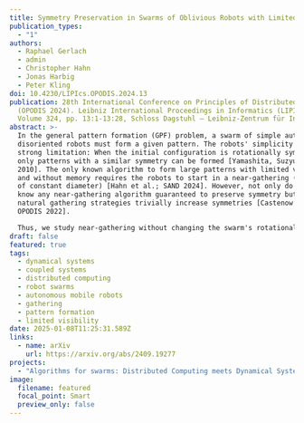 ```yaml
---
title: Symmetry Preservation in Swarms of Oblivious Robots with Limited Visibility
publication_types:
  - "1"
authors:
  - Raphael Gerlach
  - admin
  - Christopher Hahn
  - Jonas Harbig
  - Peter Kling
doi: 10.4230/LIPIcs.OPODIS.2024.13
publication: 28th International Conference on Principles of Distributed Systems
  (OPODIS 2024). Leibniz International Proceedings in Informatics (LIPIcs),
  Volume 324, pp. 13:1-13:28, Schloss Dagstuhl – Leibniz-Zentrum für Informatik.
abstract: >-
  In the general pattern formation (GPF) problem, a swarm of simple autonomous,
  disoriented robots must form a given pattern. The robots' simplicity imply a
  strong limitation: When the initial configuration is rotationally symmetric,
  only patterns with a similar symmetry can be formed [Yamashita, Suzyuki; TCS
  2010]. The only known algorithm to form large patterns with limited visibility
  and without memory requires the robots to start in a near-gathering (a swarm
  of constant diameter) [Hahn et al.; SAND 2024]. However, not only do we not
  know any near-gathering algorithm guaranteed to preserve symmetry but most
  natural gathering strategies trivially increase symmetries [Castenow et al.;
  OPODIS 2022].

  Thus, we study near-gathering without changing the swarm's rotational symmetry for disoriented, oblivious robots with limited visibility (the OBLOT-model, see [Flocchini et al.; 2019]). We introduce a technique based on the theory of dynamical systems to analyze how a given algorithm affects symmetry and provide sufficient conditions for symmetry preservation. Until now, it was unknown whether the considered OBLOT-model allows for any non-trivial algorithm that always preserves symmetry. Our first result shows that a variant of Go-to-the-Average always preserves symmetry but may sometimes lead to multiple, unconnected near-gathering clusters. Our second result is a symmetry-preserving near-gathering algorithm that works on swarms with a convex boundary (the outer boundary of the unit disc graph) and without holes (circles of diameter 1 inside the boundary without any robots). 
draft: false
featured: true
tags:
  - dynamical systems
  - coupled systems
  - distributed computing
  - robot swarms
  - autonomous mobile robots
  - gathering
  - pattern formation
  - limited visibility
date: 2025-01-08T11:25:31.589Z
links:
  - name: arXiv
    url: https://arxiv.org/abs/2409.19277
projects:
  - "Algorithms for swarms: Distributed Computing meets Dynamical Systems"
image:
  filename: featured
  focal_point: Smart
  preview_only: false
---
```

